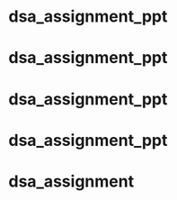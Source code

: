 # dsa_assignment_ppt
# dsa_assignment_ppt
# dsa_assignment_ppt
# dsa_assignment_ppt
# dsa_assignment
